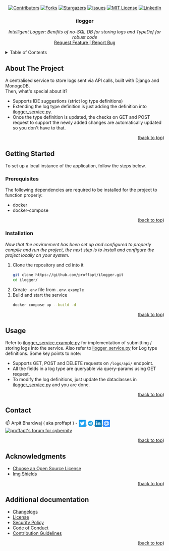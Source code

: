 <div id="top"></div>

<!-- PROJECT SHIELDS -->
<!-- https://www.markdownguide.org/basic-syntax/#reference-style-links-->
<div align="center">

[![Contributors][contributors-shield]][contributors-url]
[![Forks][forks-shield]][forks-url]
[![Stargazers][stars-shield]][stars-url]
[![Issues][issues-shield]][issues-url]
[![MIT License][license-shield]][license-url]
[![LinkedIn][linkedin-shield]][linkedin-url]

</div>

<div align="center">
  <h3 align="center">ilogger</h3>

  <p align="center">
    <i>Intelligent Logger: Benifits of no-SQL DB for storing logs and TypeDef for robust code</i>
    <br />
    <a href="https://github.com/proffapt/ilogger/issues">Request Feature | Report Bug</a>
  </p>
</div>


<!-- TABLE OF CONTENTS -->
<details>
<summary>Table of Contents</summary>

- [About The Project](#about-the-project)
- [Getting Started](#getting-started)
  - [Prerequisites](#prerequisites)
  - [Installation](#installation)
- [Usage](#usage)
- [Contact](#contact)
- [Acknowledgements](#acknowledgments)
- [Additional documentation](#additional-documentation)

</details>


<!-- ABOUT THE PROJECT -->
## About The Project

A centralised service to store logs sent via API calls, built with Django and MonogoDB.<br> 
Then, what's special about it?
- Supports IDE suggestions (strict log type definitions)
- Extending the log type definition is just adding the definition into [ilogger_service.py](./ilogger_service.py).
- Once the type definition is updated, the checks on GET and POST request to support the newly added changes are automatically updated so you don't have to that.

<p align="right">(<a href="#top">back to top</a>)</p>

<!-- GETTING STARTED -->
## Getting Started

To set up a local instance of the application, follow the steps below.

### Prerequisites
The following dependencies are required to be installed for the project to function properly:
* docker
* docker-compose

<p align="right">(<a href="#top">back to top</a>)</p>

### Installation

_Now that the environment has been set up and configured to properly compile and run the project, the next step is to install and configure the project locally on your system._
1. Clone the repository and cd into it
   ```sh
   git clone https://github.com/proffapt/ilogger.git
   cd ilogger/
   ```
2. Create `.env` file from `.env.example`
3. Build and start the service
   ```sh
   docker compose up --build -d
   ```

<p align="right">(<a href="#top">back to top</a>)</p>


<!-- USAGE EXAMPLES -->
## Usage
<!-- UPDATE -->

Refer to [ilogger_service.example.py](./ilogger_service.example.py) for implementation of submitting / storing logs into the service. Also refer to [ilogger_service.py](./ilogger_service.py) for Log type definitions. Some key points to note:
- Supports GET, POST and DELETE requests on `/logs/api/` endpoint.
- All the fields in a log type are queryable via query-params using GET request.
- To modify the log definitions, just update the dataclasses in [ilogger_service.py](./ilogger_service.py) and you are done.


<p align="right">(<a href="#top">back to top</a>)</p>

<!-- CONTACT -->
## Contact

<p>
📫 Arpit Bhardwaj ( aka proffapt ) -
<a href="https://twitter.com/proffapt">
  <img align="center" alt="proffapt's Twitter " width="22px" src="https://raw.githubusercontent.com/edent/SuperTinyIcons/master/images/svg/twitter.svg" />
</a>
<a href="https://t.me/proffapt">
  <img align="center" alt="proffapt's Telegram" width="22px" src="https://raw.githubusercontent.com/edent/SuperTinyIcons/master/images/svg/telegram.svg" />
</a>
<a href="https://www.linkedin.com/in/proffapt/">
  <img align="center" alt="proffapt's LinkedIn" width="22px" src="https://raw.githubusercontent.com/edent/SuperTinyIcons/master/images/svg/linkedin.svg" />
</a>
<a href="mailto:proffapt@pm.me">
  <img align="center" alt="proffapt's mail" width="22px" src="https://raw.githubusercontent.com/edent/SuperTinyIcons/master/images/svg/mail.svg" />
</a>
<a href="https://cybernity.group">
  <img align="center" alt="proffapt's forum for cybernity" width="22px" src="https://cybernity.group/uploads/default/original/1X/a8338f86bbbedd39701c85d5f32cf3d817c04c27.png" />
</a>
</p>

<p align="right">(<a href="#top">back to top</a>)</p>


<!-- ACKNOWLEDGMENTS -->
## Acknowledgments

* [Choose an Open Source License](https://choosealicense.com)
* [Img Shields](https://shields.io)

<p align="right">(<a href="#top">back to top</a>)</p>

## Additional documentation

  - [Changelogs](/.github/CHANGELOG.md)
  - [License](/LICENSE)
  - [Security Policy](/.github/SECURITY.md)
  - [Code of Conduct](/.github/CODE_OF_CONDUCT.md)
  - [Contribution Guidelines](/.github/CONTRIBUTING.md)

<p align="right">(<a href="#top">back to top</a>)</p>

<!-- MARKDOWN LINKS & IMAGES -->

[contributors-shield]: https://img.shields.io/github/contributors/proffapt/ilogger.svg?style=for-the-badge
[contributors-url]: https://github.com/proffapt/ilogger/graphs/contributors
[forks-shield]: https://img.shields.io/github/forks/proffapt/ilogger.svg?style=for-the-badge
[forks-url]: https://github.com/proffapt/ilogger/network/members
[stars-shield]: https://img.shields.io/github/stars/proffapt/ilogger.svg?style=for-the-badge
[stars-url]: https://github.com/proffapt/ilogger/stargazers
[issues-shield]: https://img.shields.io/github/issues/proffapt/ilogger.svg?style=for-the-badge
[issues-url]: https://github.com/proffapt/ilogger/issues
[license-shield]: https://img.shields.io/github/license/proffapt/ilogger.svg?style=for-the-badge
[license-url]: https://github.com/proffapt/ilogger/blob/master/LICENSE
[linkedin-shield]: https://img.shields.io/badge/-LinkedIn-black.svg?style=for-the-badge&logo=linkedin&colorB=555
[linkedin-url]: https://linkedin.com/in/proffapt
